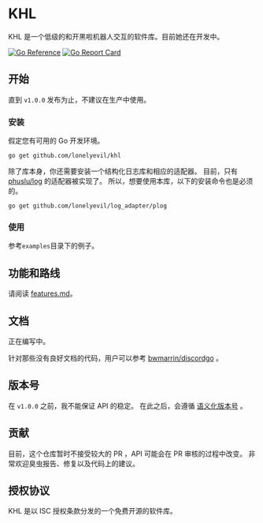 # KHL

KHL 是一个低级的和开黑啦机器人交互的软件库。目前她还在开发中。

[![Go Reference](https://pkg.go.dev/badge/github.com/lonelyevil/khl.svg)](https://pkg.go.dev/github.com/lonelyevil/khl)
[![Go Report Card](https://goreportcard.com/badge/github.com/lonelyevil/khl)](https://goreportcard.com/report/github.com/lonelyevil/khl)


## 开始

直到 `v1.0.0` 发布为止，不建议在生产中使用。

### 安装

假定您有可用的 Go 开发环境。

```go get github.com/lonelyevil/khl```

除了库本身，你还需要安装一个结构化日志库和相应的适配器。
目前，只有 [phuslu/log](https://github.com/phuslu/log) 的适配器被实现了。
所以，想要使用本库，以下的安装命令也是必须的。

```go get github.com/lonelyevil/log_adapter/plog```

### 使用

参考`examples`目录下的例子。

## 功能和路线

请阅读 [features.md](features.md)。

## 文档

正在编写中。

针对那些没有良好文档的代码，用户可以参考 [bwmarrin/discordgo](https://github.com/bwmarrin/discordgo) 。

## 版本号

在 `v1.0.0` 之前，我不能保证 API 的稳定。
在此之后，会遵循 [语义化版本号](https://semver.org/) 。


## 贡献

目前，这个仓库暂时不接受较大的 PR ，API 可能会在 PR 审核的过程中改变。
非常欢迎臭虫报告、修复以及代码上的建议。

## 授权协议

KHL 是以 ISC 授权条款分发的一个免费开源的软件库。
